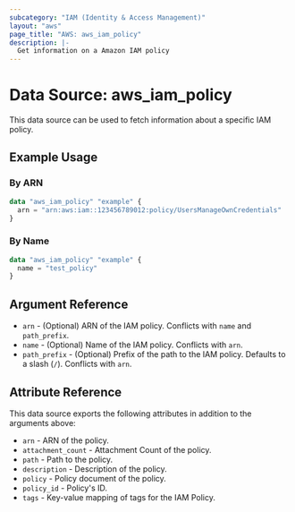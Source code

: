 ```yaml
---
subcategory: "IAM (Identity & Access Management)"
layout: "aws"
page_title: "AWS: aws_iam_policy"
description: |-
  Get information on a Amazon IAM policy
---
```


# Data Source: aws_iam_policy

This data source can be used to fetch information about a specific
IAM policy.

## Example Usage

### By ARN

```terraform
data "aws_iam_policy" "example" {
  arn = "arn:aws:iam::123456789012:policy/UsersManageOwnCredentials"
}
```

### By Name

```terraform
data "aws_iam_policy" "example" {
  name = "test_policy"
}
```

## Argument Reference

* `arn` - (Optional) ARN of the IAM policy.
  Conflicts with `name` and `path_prefix`.
* `name` - (Optional) Name of the IAM policy.
  Conflicts with `arn`.
* `path_prefix` - (Optional) Prefix of the path to the IAM policy.
  Defaults to a slash (`/`).
  Conflicts with `arn`.

## Attribute Reference

This data source exports the following attributes in addition to the arguments above:

* `arn` - ARN of the policy.
* `attachment_count` - Attachment Count of the policy.
* `path` - Path to the policy.
* `description` - Description of the policy.
* `policy` - Policy document of the policy.
* `policy_id` - Policy's ID.
* `tags` - Key-value mapping of tags for the IAM Policy.